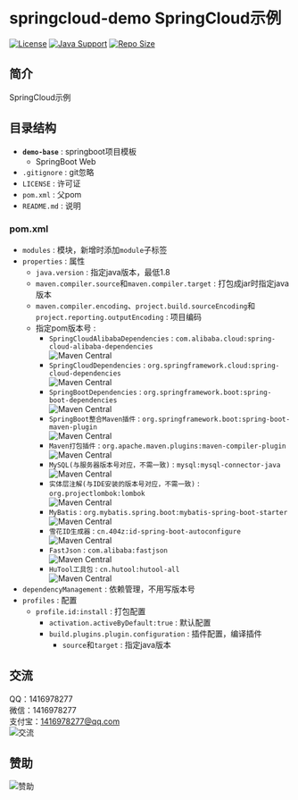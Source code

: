 # springcloud-demo SpringCloud示例

[![License](https://img.shields.io/github/license/ali1416/springcloud-demo?label=License)](https://opensource.org/licenses/BSD-3-Clause)
[![Java Support](https://img.shields.io/badge/Java-8+-green)](https://openjdk.org/)
[![Repo Size](https://img.shields.io/github/repo-size/ali1416/springcloud-demo?label=Repo%20Size&color=success)](https://github.com/ALI1416/springcloud-demo/archive/refs/heads/master.zip)

## 简介

SpringCloud示例

## 目录结构

- **`demo-base`** : springboot项目模板
  - SpringBoot Web
- `.gitignore` : git忽略
- `LICENSE` : 许可证
- `pom.xml` : 父pom
- `README.md` : 说明

### pom.xml

- `modules` : 模块，新增时添加`module`子标签
- `properties` : 属性
  - `java.version` : 指定java版本，最低1.8
  - `maven.compiler.source`和`maven.compiler.target` : 打包成jar时指定java版本
  - `maven.compiler.encoding`、`project.build.sourceEncoding`和`project.reporting.outputEncoding` : 项目编码
  - 指定pom版本号 :
    - `SpringCloudAlibabaDependencies` : `com.alibaba.cloud:spring-cloud-alibaba-dependencies`  
      ![Maven Central](https://img.shields.io/maven-central/v/com.alibaba.cloud/spring-cloud-alibaba-dependencies?label=Maven%20Central)
    - `SpringCloudDependencies` : `org.springframework.cloud:spring-cloud-dependencies`  
      ![Maven Central](https://img.shields.io/maven-central/v/org.springframework.cloud/spring-cloud-dependencies?label=Maven%20Central)
    - `SpringBootDependencies` : `org.springframework.boot:spring-boot-dependencies`  
      ![Maven Central](https://img.shields.io/maven-central/v/org.springframework.boot/spring-boot-dependencies?label=Maven%20Central)
    - `SpringBoot整合Maven插件` : `org.springframework.boot:spring-boot-maven-plugin`  
      ![Maven Central](https://img.shields.io/maven-central/v/org.springframework.boot/spring-boot-maven-plugin?label=Maven%20Central)
    - `Maven打包插件` : `org.apache.maven.plugins:maven-compiler-plugin`  
      ![Maven Central](https://img.shields.io/maven-central/v/org.apache.maven.plugins/maven-compiler-plugin?label=Maven%20Central)
    - `MySQL(与服务器版本号对应，不需一致)` : `mysql:mysql-connector-java`  
      ![Maven Central](https://img.shields.io/maven-central/v/mysql/mysql-connector-java?label=Maven%20Central)
    - `实体层注解(与IDE安装的版本号对应，不需一致)` : `org.projectlombok:lombok`  
      ![Maven Central](https://img.shields.io/maven-central/v/org.projectlombok/lombok?label=Maven%20Central)
    - `MyBatis` : `org.mybatis.spring.boot:mybatis-spring-boot-starter`  
      ![Maven Central](https://img.shields.io/maven-central/v/org.mybatis.spring.boot/mybatis-spring-boot-starter?label=Maven%20Central)
    - `雪花ID生成器` : `cn.404z:id-spring-boot-autoconfigure`  
      ![Maven Central](https://img.shields.io/maven-central/v/cn.404z/id-spring-boot-autoconfigure?label=Maven%20Central)
    - `FastJson` : `com.alibaba:fastjson`  
      ![Maven Central](https://img.shields.io/maven-central/v/com.alibaba/fastjson?label=Maven%20Central)
    - `HuTool工具包` : `cn.hutool:hutool-all`  
      ![Maven Central](https://img.shields.io/maven-central/v/cn.hutool/hutool-all?label=Maven%20Central)
- `dependencyManagement` : 依赖管理，不用写版本号
- `profiles` : 配置
  - `profile.id:install` : 打包配置
    - `activation.activeByDefault:true` : 默认配置
    - `build.plugins.plugin.configuration` : 插件配置，编译插件
      - `source`和`target` : 指定java版本

## 交流

QQ：1416978277  
微信：1416978277  
支付宝：1416978277@qq.com  
![交流](https://cdn.jsdelivr.net/gh/ALI1416/ALI1416/image/contact.png)

## 赞助

![赞助](https://cdn.jsdelivr.net/gh/ALI1416/ALI1416/image/donate.png)
